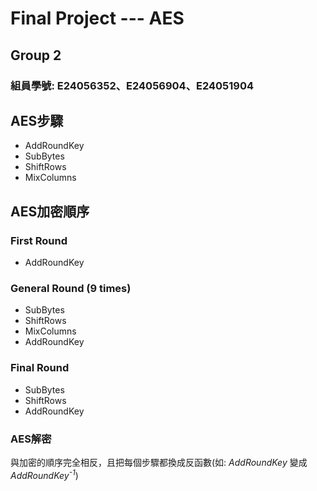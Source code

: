 # Final Project --- AES
## Group 2
### 組員學號: E24056352、E24056904、E24051904
## AES步驟
* AddRoundKey
* SubBytes
* ShiftRows
* MixColumns
## AES加密順序
### First Round
* AddRoundKey
### General Round (9 times)
* SubBytes
* ShiftRows
* MixColumns
* AddRoundKey
### Final Round
* SubBytes
* ShiftRows
* AddRoundKey
### AES解密
與加密的順序完全相反，且把每個步驟都換成反函數(如: *AddRoundKey* 變成 *AddRoundKey<sup>-1</sup>*)
